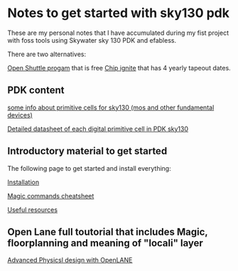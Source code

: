 # Notes to get started with sky130 pdk
These are my personal notes that I have accumulated during my fist project with foss tools using Skywater sky 130 PDK and efabless.

There are two alternatives:

[Open Shuttle progam](https://efabless.com/open_shuttle_program) that is free
[Chip ignite](https://efabless.com/) that has 4 yearly tapeout dates.

## PDK content

[some info about primitive cells for sky130 (mos and other fundamental devices)](https://diychip.org/sky130/sky130_fd_pr/cells/)

[Detailed datasheet of each digital primitive cell in PDK sky130](https://antmicro-skywater-pdk-docs.readthedocs.io/en/test-submodules-in-rtd/contents.html)


## Introductory material to get started
The following page to get started and install everything:

[Installation](./doc/installation.md)

[Magic commands cheatsheet](./doc/magic_cheatsheet.md)

[Useful resources](./doc/Resources.md)

## Open Lane full toutorial that includes Magic, floorplanning and meaning of "locali" layer
[Advanced Physicsl design with OpenLANE](https://github.com/aasthadave9/Advanced-Physical-Design-Using-OpenLANE-Sky130)
